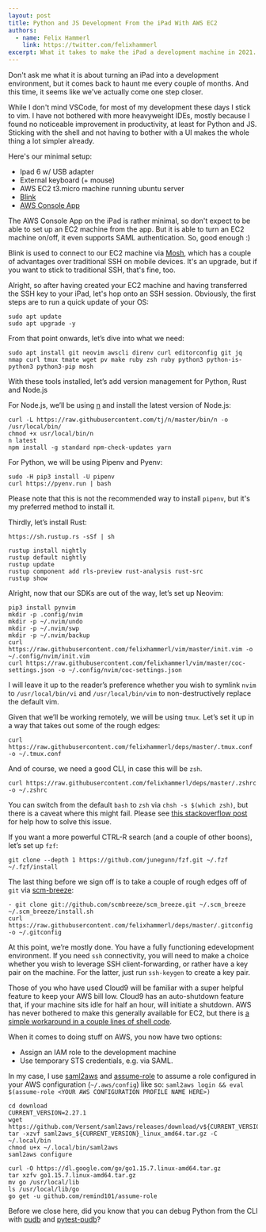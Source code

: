```yaml
---
layout: post
title: Python and JS Development From the iPad With AWS EC2
authors:
  - name: Felix Hammerl
    link: https://twitter.com/felixhammerl
excerpt: What it takes to make the iPad a development machine in 2021.
---
```


Don't ask me what it is about turning an iPad into a development environment, but it comes back to haunt me every couple of months. And this time, it seems like we've actually come one step closer.

While I don't mind VSCode, for most of my development these days I stick to vim. I have not bothered with more heavyweight IDEs, mostly because I found no noticeable improvement in productivity, at least for Python and JS. Sticking with the shell and not having to bother with a UI makes the whole thing a lot simpler already.

Here's our minimal setup:

* Ipad 6 w/ USB adapter
* External keyboard (+ mouse)
* AWS EC2 t3.micro machine running ubuntu server
* [Blink](https://blink.sh/)
* [AWS Console App](https://apps.apple.com/us/app/aws-console/id580990573)

The AWS Console App on the iPad is rather minimal, so don't expect to be able to set up an EC2 machine from the app. But it is able to turn an EC2 machine on/off, it even supports SAML authentication. So, good enough :)

Blink is used to connect to our EC2 machine via [Mosh](https://github.com/mobile-shell/mosh), which has a couple of advantages over traditional SSH on mobile devices. It's an upgrade, but if you want to stick to traditional SSH, that's fine, too.

Alright, so after having created your EC2 machine and having transferred the SSH key to your iPad, let's hop onto an SSH session. Obviously, the first steps are to run a quick update of your OS:
```
sudo apt update
sudo apt upgrade -y
```

From that point onwards, let’s dive into what we need:
```
sudo apt install git neovim awscli direnv curl editorconfig git jq nmap curl tmux tmate wget pv make ruby zsh ruby python3 python-is-python3 python3-pip mosh
```

With these tools installed, let’s add version management for Python, Rust and Node.js

For Node.js, we’ll be using [n](https://github.com/tj/n) and install the latest version of Node.js:
```
curl -L https://raw.githubusercontent.com/tj/n/master/bin/n -o /usr/local/bin/
chmod +x usr/local/bin/n
n latest
npm install -g standard npm-check-updates yarn
```

For Python, we will be using Pipenv and Pyenv:
```
sudo -H pip3 install -U pipenv
curl https://pyenv.run | bash
```

Please note that this is not the recommended way to install `pipenv`, but it's my preferred method to install it.

Thirdly, let’s install Rust:
```
https://sh.rustup.rs -sSf | sh

rustup install nightly
rustup default nightly
rustup update
rustup component add rls-preview rust-analysis rust-src
rustup show
```

Alright, now that our SDKs are out of the way, let’s set up Neovim:
```
pip3 install pynvim
mkdir -p .config/nvim
mkdir -p ~/.nvim/undo
mkdir -p ~/.nvim/swp
mkdir -p ~/.nvim/backup
curl https://raw.githubusercontent.com/felixhammerl/vim/master/init.vim -o ~/.config/nvim/init.vim
curl https://raw.githubusercontent.com/felixhammerl/vim/master/coc-settings.json -o ~/.config/nvim/coc-settings.json
```

I will leave it up to the reader’s preference whether you wish to symlink `nvim` to `/usr/local/bin/vi` and `/usr/local/bin/vim` to non-destructively replace the default vim.

Given that we’ll be working remotely, we will be using `tmux`. Let’s set it up in a way that takes out some of the rough edges:
```
curl https://raw.githubusercontent.com/felixhammerl/deps/master/.tmux.conf -o ~/.tmux.conf
```

And of course, we need a good CLI, in case this will be `zsh`.
```
curl https://raw.githubusercontent.com/felixhammerl/deps/master/.zshrc -o ~/.zshrc
```

You can switch from the default `bash` to `zsh` via `chsh -s $(which zsh)`, but there is a caveat where this might fail. Please see [this stackoverflow post](https://askubuntu.com/questions/812420/chsh-always-asking-a-password-and-get-pam-authentication-failure) for help how to solve this issue.

If you want a more powerful CTRL-R search (and a couple of other boons), let’s set up `fzf`:
```
git clone --depth 1 https://github.com/junegunn/fzf.git ~/.fzf
~/.fzf/install
```

The last thing before we sign off is to take a couple of rough edges off of `git` via [scm-breeze](https://github.com/scmbreeze/scm_breeze):
```
- git clone git://github.com/scmbreeze/scm_breeze.git ~/.scm_breeze
~/.scm_breeze/install.sh
curl https://raw.githubusercontent.com/felixhammerl/deps/master/.gitconfig -o ~/.gitconfig
```

At this point, we’re mostly done. You have a fully functioning edevelopment environment. If you need `ssh` connectivity, you will need to make a choice whether you wish to leverage SSH client-forwarding, or rather have a key pair on the machine. For the latter, just run `ssh-keygen` to create a key pair.

Those of you who have used Cloud9 will be familiar with a super helpful feature to keep your AWS bill low. Cloud9 has an auto-shutdown feature that, if your machine sits idle for half an hour, will initiate a shutdown. AWS has never bothered to make this generally available for EC2, but there is [a simple workaround in a couple lines of shell code](https://github.com/holmesal/ec2-auto-shutdown).

When it comes to doing stuff on AWS, you now have two options:

* Assign an IAM role to the development machine
* Use temporary STS credentials, e.g. via SAML. 

In my case, I use [saml2aws](https://github.com/Versent/saml2aws) and [assume-role](https://github.com/remind101/assume-role) to assume a role configured in your AWS configuration (`~/.aws/config`) like so: `saml2aws login && eval $(assume-role <YOUR AWS CONFIGURATION PROFILE NAME HERE>)`
```
cd download
CURRENT_VERSION=2.27.1
wget https://github.com/Versent/saml2aws/releases/download/v${CURRENT_VERSION}/saml2aws_${CURRENT_VERSION}_linux_amd64.tar.gz
tar -xzvf saml2aws_${CURRENT_VERSION}_linux_amd64.tar.gz -C ~/.local/bin
chmod u+x ~/.local/bin/saml2aws
saml2aws configure

curl -O https://dl.google.com/go/go1.15.7.linux-amd64.tar.gz
tar xzfv go1.15.7.linux-amd64.tar.gz
mv go /usr/local/lib
ls /usr/local/lib/go
go get -u github.com/remind101/assume-role
```

Before we close here, did you know that you can debug Python from the CLI with [pudb](https://github.com/inducer/pudb) and [pytest-pudb](https://github.com/wronglink/pytest-pudb)?
